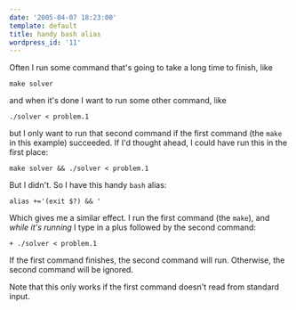 ```yaml
---
date: '2005-04-07 18:23:00'
template: default
title: handy bash alias
wordpress_id: '11'
---
```

Often I run some command that's going to take a long time to finish, like

    make solver

and when it's done I want to run some other command, like

    ./solver < problem.1

but I only want to run that second command if the first command (the `make` in this example) succeeded.  If I'd thought ahead, I could have run this in the first place:

    make solver && ./solver < problem.1

But I didn't.  So I have this handy `bash` alias:

    alias +='(exit $?) && '

Which gives me a similar effect.  I run the first command (the `make`), and *while it's running* I type in a plus followed by the second command:

    + ./solver < problem.1

If the first command finishes, the second command will run.  Otherwise, the second command will be ignored.

Note that this only works if the first command doesn't read from standard input.
